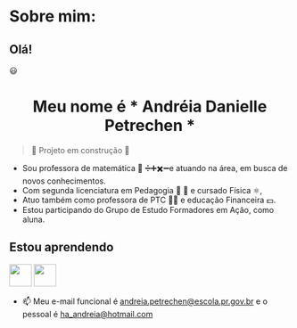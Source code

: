 # Sobre mim:
## Olá! 
😃
<h1 align="center"> Meu nome é * Andréia Danielle Petrechen * </h1>

> :construction: Projeto em construção :construction:
> 
- Sou professora de matemática 🧑‍ ➗➕✖️➖e atuando na área, em busca de novos conhecimentos.
- Com segunda licenciatura em Pedagogia 👩‍ 🔡 e cursado Física ⚛️,
-  Atuo também como professora de PTC 👨‍💻 e educação Financeira 💵.
- Estou participando do Grupo de Estudo Formadores em Ação, como aluna.

## Estou aprendendo

<img src="https://cdn.jsdelivr.net/gh/devicons/devicon/icons/java/java-original.svg" width="40" height="40"/> <img src="https://cdn.jsdelivr.net/gh/devicons/devicon/icons/linux/linux-original.svg" width="40" height="40"/>

- 📫 Meu e-mail funcional é andreia.petrechen@escola.pr.gov.br e o pessoal é ha_andreia@hotmail.com
<!---
Prof-Andreia/Prof-Andreia is a ✨ special ✨ repository because its `README.md` (this file) appears on your GitHub profile.
You can click the Preview link to take a look at your changes.
--->
